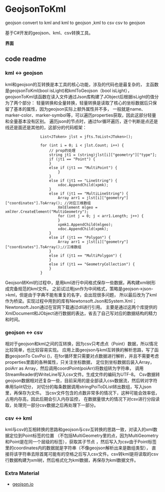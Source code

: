 # GeojsonToKml
geojson convert to kml and kml to geojson ,kml to csv csv to geojson

基于C#开发的geojson、kml、csv转换工具。


**界面**


## code readme

### kml <-> geojson

kml和geojson的互转换是本工具的核心功能，涉及的代码也是最复杂的，
主函数是geojsonToKml(bool isLight)和kmlToGeojson（bool isLight），
geojsonToKml该函数在读入文件通过Json库构建了JObject后根据isLight的值分为了两个部分：
轻量转换和全量转换，轻量转换是读取了核心的坐标数据后只保留了基本的属性，因为geojson实际上额外属性并不多，
一般就是name、marker-color、marker-symbol等，可以遍历properties获取，因此这部分轻量和全量基本没有区别。
遍历json的节点时，通过for循环遍历，逐个判断是点还是线还是面还是其他的，这部分的代码框架：

```
                List<JToken> jlst = jfts.ToList<JToken>();

                for (int i = 0; i < jlst.Count; i++) {
                    // prop的处理
                    string jt1 = (string)jlst[i]["geometry"]["type"];
                    if (jt1 == "Point") {
                    }
                    else if (jt1 == "MultiPoint") {
                        }
                    }
                    else if (jt1 == "LineString") {
                        xdoc.AppendChild(xpmk);
                    }
                    else if (jt1 == "MultiLineString") {
                        Array arr1 = jlst[i]["geometry"]["coordinates"].ToArray(); //对应三维数组
                        XmlElement mlgeo = xmlVer.CreateElement("MultiGeometry");
                        for (int j = 0; j < arr1.Length; j++) {
                        }
                        xpmk1.AppendChild(mlgeo);
                        xdoc.AppendChild(xpmk);
                    }
                    else if (jt1 == "Polygon") {
                        Array arr1 = jlst[i]["geometry"]["coordinates"].ToArray();//三维数组
                    }
                    else if (jt1 == "MultiPolygon") {
                    }
                    else if (jt1 == "GeometryCollection") {
                    }
                }

```

Geojson转Kml的过程中，是用kml进行中间格式保存一些数据，再构建xml树形成完备规范的kml文件。
之前试过用jsn作为中间格式，策略是geojson->json->kml，但是由于字典不能有重复的名字，会出现很多问题，
所以最后改为了kml作为桥梁。实现过程中用到的库有Newtonsoft.Json和System.Xml；Newtonsoft.Json通过在官网下载通过dll进行引用。
主要是通过这两个库提供的XmlDocument和JObject进行数据的表达，省去了自己写对应的数据结构的精力和时间。


### geojson <-> csv

相对于geojson和kml之间的互转换，因为csv只考虑点（Point）数据，所以情况比较简单，也比较容易实现。
应用上面geojson与kml互转换的解析思路，写了函数geojsonTo
CsvPoi ()，在for循环里只需要对点数据进行解析，并且不需要考虑properties里面的各种属性，只关注坐标数据，
定位到坐标数据后装入Array，poiArr as Array，然后调用coordPoint(poiArr)将数组转为字符串，
调用StreamReader的WriteLine写入csv文件。生成文件的编码为UTF-8。
Csv数据转geojson数据相对还复杂一些，目前采用的是全部读入csv数据流，然后转对字符串用Split切分，
对切分的每条数据调用stringPoiToDList转出数组，写入json里，再保存为文件。
当csv文件包含的点数非常多的情况下，这种可能会效率低，占用内存高，因此后期会引入内存监控，
在数据量很大的情况下对csv进行分段读取，处理完一部分csv数据之后再处理下一部分。

###  csv <-> kml

kml与csv的互相转换的思路和geojson与csv互转换的思路一致，对读入的xml数据定位到Point标签的位置
（不包括MultiGeometry里的点，因为MultiGeometry和Point是在同一个层级的标签），获取其子节点
，然后写入为csv由于Point标签里的coordinates内的数据就是字符串（不像geojson解析出来是数组类型），
直接将该字符串去除首尾可能有的空格之后写入csv文件。csv转kml是将读取的csv行数据构建为xml树，然后格式化为kml数据，再保存为kml数据文件。








### Extra Material
- [geojson.io](http://geojson.io/#map=2/20.0/0.0)



